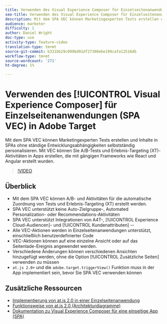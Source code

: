 ```yaml
---
title: Verwenden des Visual Experience Composer für Einzelseitenanwendungen (SPA VEC) in Adobe Target
seo-title: Verwenden des Visual Experience Composer für Einzelseitenanwendungen (SPA VEC) in Adobe Target
description: Mit dem SPA VEC können Marketingexperten Tests erstellen und Inhalte in SPAs ohne ständige Entwicklungsabhängigkeiten selbstständig personalisieren. Mit VEC können Sie A/B-Tests und Erlebnis-Targeting (XT)-Aktivitäten in Apps erstellen, die mit gängigen Frameworks wie React und Angular erstellt wurden.
audience: marketer
difficulty: 1
author: Daniel Wright
doc-type: use
activity-type: feature-video
translation-type: tm+mt
source-git-commit: b331bb29c099bd91df27300ebe199cafa12516db
workflow-type: tm+mt
source-wordcount: '271'
ht-degree: 1%

---
```



# Verwenden des [!UICONTROL Visual Experience Composer] für Einzelseitenanwendungen (SPA VEC) in Adobe Target

Mit dem SPA VEC können Marketingexperten Tests erstellen und Inhalte in SPAs ohne ständige Entwicklungsabhängigkeiten selbstständig personalisieren. Mit VEC können Sie A/B-Tests und Erlebnis-Targeting (XT)-Aktivitäten in Apps erstellen, die mit gängigen Frameworks wie React und Angular erstellt wurden.

>[!VIDEO](https://video.tv.adobe.com/v/26249?quality=12)

## Überblick

* Mit dem SPA VEC können A/B- und Aktivitäten für die automatische Zuordnung von Tests und Erlebnis-Targeting (XT) erstellt werden.
* SPA VEC unterstützt keine Auto-Zielgruppe-, Automated Personalization- oder Recommendations-Aktivitäten
* SPA VEC unterstützt Integrationen von A4T-, [!UICONTROL Experience Cloud-Audiencen]- und [!UICONTROL Kundenattributen] --
* Alle VEC-Aktionen werden in Einzelseitenanwendungen unterstützt, einschließlich benutzerdefinierter Code
* VEC-Aktionen können auf eine einzelne Ansicht oder auf das Seitenlade-Ereignis angewendet werden.
* Verschiedene Änderungen können verschiedenen Ansichten hinzugefügt werden, ohne die Option [!UICONTROL Zusätzliche Seiten] verwenden zu müssen
* `at.js 2.0+` und die `adobe.target.triggerView()` Funktion muss in der App implementiert sein, bevor Sie SPA VEC verwenden können

## Zusätzliche Ressourcen

* [Implementierung von at.js 2.0 in einer Einzelseitenanwendung](../implementation/implement-atjs-20-in-a-single-page-application.md)
* [Funktionsweise von at.js 2.0 (Architekturdiagramme)](../implementation/understanding-how-atjs-20-works.md)
* [Dokumentation zu Visual Experience Composer für eine einseitige App (SPA)](https://docs.adobe.com/help/en/target/using/experiences/spa-visual-experience-composer.html)